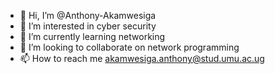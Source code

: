- 👋 Hi, I’m @Anthony-Akamwesiga
- 👀 I’m interested in cyber security
- 🌱 I’m currently learning networking 
- 💞️ I’m looking to collaborate on network programming
- 📫 How to reach me akamwesiga.anthony@stud.umu.ac.ug

<!---
Anthony-Akamwesiga/Anthony-Akamwesiga is a ✨ special ✨ repository because its `README.md` (this file) appears on your GitHub profile.
You can click the Preview link to take a look at your changes.
--->
